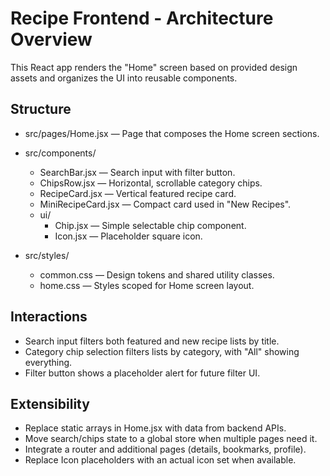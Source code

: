 # Recipe Frontend - Architecture Overview

This React app renders the "Home" screen based on provided design assets and organizes the UI into reusable components.

## Structure

- src/pages/Home.jsx — Page that composes the Home screen sections.
- src/components/
  - SearchBar.jsx — Search input with filter button.
  - ChipsRow.jsx — Horizontal, scrollable category chips.
  - RecipeCard.jsx — Vertical featured recipe card.
  - MiniRecipeCard.jsx — Compact card used in "New Recipes".
  - ui/
    - Chip.jsx — Simple selectable chip component.
    - Icon.jsx — Placeholder square icon.

- src/styles/
  - common.css — Design tokens and shared utility classes.
  - home.css — Styles scoped for Home screen layout.

## Interactions

- Search input filters both featured and new recipe lists by title.
- Category chip selection filters lists by category, with "All" showing everything.
- Filter button shows a placeholder alert for future filter UI.

## Extensibility

- Replace static arrays in Home.jsx with data from backend APIs.
- Move search/chips state to a global store when multiple pages need it.
- Integrate a router and additional pages (details, bookmarks, profile).
- Replace Icon placeholders with an actual icon set when available.

